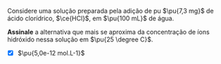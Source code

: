 Considere uma solução preparada pela adição de pu $\pu{7,3 mg}$ de ácido clorídrico, $\ce{HCl}$, em $\pu{100 mL}$ de água.

**Assinale** a alternativa que mais se aproxima da concentração de íons hidróxido nessa solução em $\pu{25 \degree C}$.

- [x] $\pu{5,0e-12 mol.L-1}$
